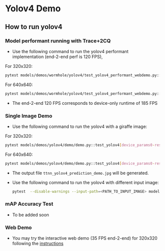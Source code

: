 # Yolov4 Demo

## How to run yolov4

### Model performant running with Trace+2CQ
- Use the following command to run the yolov4 performant implementation (end-2-end perf is 120 FPS), <br>

For 320x320:
  ```bash
  pytest models/demos/wormhole/yolov4/test_yolov4_performant_webdemo.py::test_run_yolov4_trace_2cqs_inference[resolution0-True-1-act_dtype0-weight_dtype0-device_params0]
  ```
For 640x640:
  ```bash
  pytest models/demos/wormhole/yolov4/test_yolov4_performant_webdemo.py::test_run_yolov4_trace_2cqs_inference[resolution1-True-1-act_dtype0-weight_dtype0-device_params0]
  ```
- The end-2-end 120 FPS corresponds to device-only runtime of 185 FPS


### Single Image Demo

- Use the following command to run the yolov4 with a giraffe image: <br>

For 320x320:
  ```bash
  pytest models/demos/yolov4/demo/demo.py::test_yolov4[device_params0-resolution0]
  ```
For 640x640:
  ```bash
  pytest models/demos/yolov4/demo/demo.py::test_yolov4[device_params0-resolution1]
  ```
- The output file `ttnn_yolov4_prediction_demo.jpg` will be generated.

- Use the following command to run the yolov4 with different input image:
  ```bash
  pytest  --disable-warnings --input-path=<PATH_TO_INPUT_IMAGE> models/demos/yolov4/demo/demo.py
  ```


### mAP Accuracy Test
- To be added soon

### Web Demo
- You may try the interactive web demo (35 FPS end-2-end) for 320x320 following the [instructions](https://github.com/tenstorrent/tt-metal/blob/main/models/demos/yolov4/README.md)
